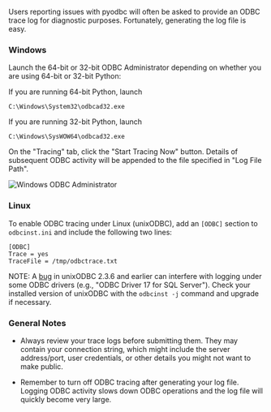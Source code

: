 Users reporting issues with pyodbc will often be asked to provide an ODBC trace log for diagnostic purposes. Fortunately, generating the log file is easy.

### Windows

Launch the 64-bit or 32-bit ODBC Administrator depending on whether you are using 64-bit or 32-bit Python:

If you are running 64-bit Python, launch

```
C:\Windows\System32\odbcad32.exe
```

If you are running 32-bit Python, launch

```
C:\Windows\SysWOW64\odbcad32.exe
```

On the "Tracing" tab, click the "Start Tracing Now" button. Details of subsequent ODBC activity will be appended to the file specified in "Log File Path".

![Windows ODBC Administrator](https://i.stack.imgur.com/29vY0.png)

### Linux

To enable ODBC tracing under Linux (unixODBC), add an `[ODBC]` section to `odbcinst.ini` and include the following two lines:

```
[ODBC]
Trace = yes
TraceFile = /tmp/odbctrace.txt
```

NOTE: A [bug](https://github.com/lurcher/unixODBC/pull/14) in unixODBC 2.3.6 and earlier can interfere with logging under some ODBC drivers (e.g., "ODBC Driver 17 for SQL Server"). Check your installed version of unixODBC with the `odbcinst -j` command and upgrade if necessary.


### General Notes

- Always review your trace logs before submitting them. They may contain your connection string, which might include the server address/port, user credentials, or other details you might not want to make public.

- Remember to turn off ODBC tracing after generating your log file. Logging ODBC activity slows down ODBC operations and the log file will quickly become very large.
